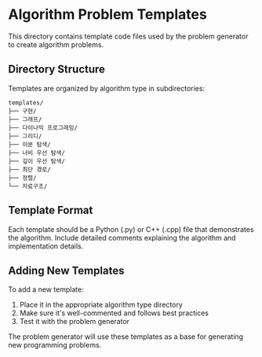 # Algorithm Problem Templates

This directory contains template code files used by the problem generator to create algorithm problems.

## Directory Structure

Templates are organized by algorithm type in subdirectories:

```
templates/
├── 구현/
├── 그래프/
├── 다이나믹 프로그래밍/
├── 그리디/
├── 이분 탐색/
├── 너비 우선 탐색/
├── 깊이 우선 탐색/
├── 최단 경로/
├── 정렬/
└── 자료구조/
```

## Template Format

Each template should be a Python (.py) or C++ (.cpp) file that demonstrates the algorithm.
Include detailed comments explaining the algorithm and implementation details.

## Adding New Templates

To add a new template:

1. Place it in the appropriate algorithm type directory
2. Make sure it's well-commented and follows best practices
3. Test it with the problem generator

The problem generator will use these templates as a base for generating new programming problems.
